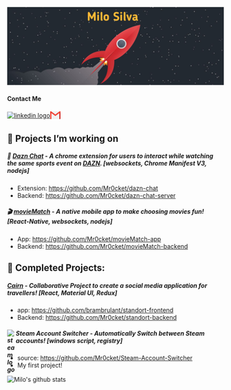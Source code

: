 <img src="images/Rocket-header-1.jpeg" alt="header pic"/>

#### Contact Me
[<img align="center" alt="linkedin logo" width="24px" src="https://user-images.githubusercontent.com/56648742/182017864-b050c10d-4bdb-49dc-ac31-fbec89c7b075.svg"/>](https://www.linkedin.com/in/milo-silva/)[<img  align="center" width="24px" src="images/gmail-512.webp" alt="mail icon"/>](mailto:milo.silva234@gmail.com)

## :seedling: Projects I’m working on 

##### 💬 [Dazn Chat](https://github.com/Mr0cket/dazn-chat) - A chrome extension for users to interact while watching the same sports event on [DAZN](https://www.dazn.com/). [websockets, Chrome Manifest V3, nodejs]
  - Extension: https://github.com/Mr0cket/dazn-chat
  - Backend: https://github.com/Mr0cket/dazn-chat-server
  
  ##### 🎬 [movieMatch](https://github.com/Mr0cket/movieMatch-app) - A native mobile app to make choosing movies fun! [React-Native, websockets, nodejs]
  - App: https://github.com/Mr0cket/movieMatch-app
  - Backend: https://github.com/Mr0cket/movieMatch-backend



## :deciduous_tree: Completed Projects:


##### [Cairn](https://cairn.netlify.app/) - Collaborative Project to create a social media application for travellers! [React, Material UI, Redux]
  - app: https://github.com/brambrulant/standort-frontend
  - Backend: https://github.com/Mr0cket/standort-backend

##### <img align="left" alt="steam logo" width="20px" src="https://static.wikia.nocookie.net/logopedia/images/5/56/Steam_Icon_2014.svg" /> Steam Account Switcher - Automatically Switch between Steam accounts! [windows script, registry]
  - source: https://github.com/Mr0cket/Steam-Account-Switcher
  - My first project!

<img align="center" src="https://github-readme-stats.vercel.app/api?username=Mr0cket&show_icons=true&theme=dark&line_height=27" alt="Milo's github stats"/>
